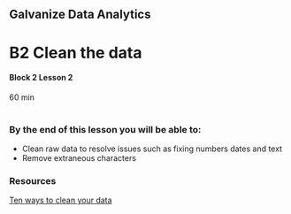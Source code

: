## Galvanize Data Analytics
# B2 Clean the data
#### Block 2 Lesson 2

60 min
<br>
<br>
### By the end of this lesson you will be able to:
* Clean raw data to resolve issues such as fixing numbers dates and text
* Remove extraneous characters


### Resources
[Ten ways to clean your data](https://support.office.com/en-us/article/top-ten-ways-to-clean-your-data-2844b620-677c-47a7-ac3e-c2e157d1db19)



